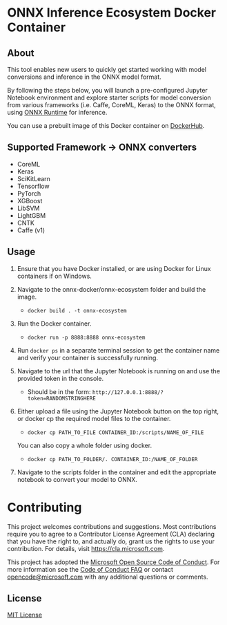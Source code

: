 # ONNX Inference Ecosystem Docker Container

## About

This tool enables new users to quickly get started working with model conversions and inference in the ONNX model format.

By following the steps below, you will launch a pre-configured Jupyter Notebook environment and explore starter scripts for model conversion from various frameworks (i.e. Caffe, CoreML, Keras) to the ONNX format, using [ONNX Runtime](https://aka.ms/onnxruntime) for inference.

You can use a prebuilt image of this Docker container on [DockerHub](https://hub.docker.com/r/microsoft/).

## Supported Framework -> ONNX converters
- CoreML
- Keras
- SciKitLearn
- Tensorflow
- PyTorch
- XGBoost
- LibSVM
- LightGBM
- CNTK
- Caffe (v1)

## Usage

1. Ensure that you have Docker installed, or are using Docker for Linux containers if on Windows.

2. Navigate to the onnx-docker/onnx-ecosystem folder and build the image.
    - `docker build . -t onnx-ecosystem`

3. Run the Docker container.
    - `docker run -p 8888:8888 onnx-ecosystem`

4. Run `docker ps` in a separate terminal session to get the container name and verify your container is successfully running.

5. Navigate to the url that the Jupyter Notebook is running on and use the provided token in the console.
    - Should be in the form: `http://127.0.0.1:8888/?token=RANDOMSTRINGHERE`  

6. Either upload a file using the Jupyter Notebook button on the top right, or docker cp the required model files to the container.
    - `docker cp PATH_TO_FILE CONTAINER_ID:/scripts/NAME_OF_FILE`

    You can also copy a whole folder using docker.
    - `docker cp PATH_TO_FOLDER/. CONTAINER_ID:/NAME_OF_FOLDER`

7. Navigate to the scripts folder in the container and edit the appropriate notebook to convert your model to ONNX.


# Contributing

This project welcomes contributions and suggestions.  Most contributions require you to agree to a
Contributor License Agreement (CLA) declaring that you have the right to, and actually do, grant us
the rights to use your contribution. For details, visit https://cla.microsoft.com.

This project has adopted the [Microsoft Open Source Code of Conduct](https://opensource.microsoft.com/codeofconduct/).
For more information see the [Code of Conduct FAQ](https://opensource.microsoft.com/codeofconduct/faq/) or
contact [opencode@microsoft.com](mailto:opencode@microsoft.com) with any additional questions or comments.

## License
[MIT License](../LICENSE)
